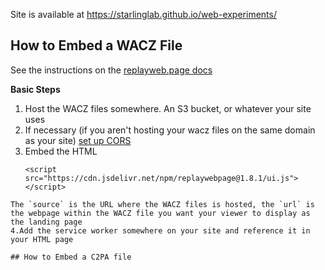 Site is available at https://starlinglab.github.io/web-experiments/

## How to Embed a WACZ File
See the instructions on the [replayweb.page docs](https://replayweb.page/docs/embedding)

**Basic Steps**
1. Host the WACZ files somewhere. An S3 bucket, or whatever your site uses
2. If necessary (if you aren't hosting your wacz files on the same domain as your site) [set up CORS](https://developer.mozilla.org/en-US/docs/Web/HTTP/CORS)
3. Embed the HTML
   ```
   <script src="https://cdn.jsdelivr.net/npm/replaywebpage@1.8.1/ui.js"></script>

<replay-web-page source="https://replayweb.page/docs/assets/tweet-example.wacz"
url="https://oembed.link/https://twitter.com/webrecorder_io/status/1565881026215219200"></replay-web-page>

   ```
The `source` is the URL where the WACZ files is hosted, the `url` is the webpage within the WACZ file you want your viewer to display as the landing page
4.Add the service worker somewhere on your site and reference it in your HTML page

## How to Embed a C2PA file
